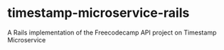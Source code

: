 # timestamp-microservice-rails
A Rails implementation of the Freecodecamp API project on Timestamp Microservice
